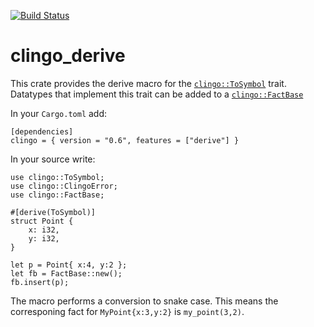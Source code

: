 [![Build Status](https://travis-ci.org/potassco/clingo_derive.svg?branch=master)](https://travis-ci.org/potassco/clingo_derive)

# clingo_derive

This crate provides the derive macro for the [`clingo::ToSymbol`](https://docs.rs/clingo/0.6.0/clingo/trait.ToSymbol.html) trait.
Datatypes that implement this trait can be added to a [`clingo::FactBase`](https://docs.rs/clingo/0.6.0/clingo/struct.FactBase.html)

In your `Cargo.toml` add:

    [dependencies]
    clingo = { version = "0.6", features = ["derive"] }

In your source write:

    use clingo::ToSymbol;
    use clingo::ClingoError;
    use clingo::FactBase;

    #[derive(ToSymbol)]
    struct Point {
        x: i32,
        y: i32,
    }

    let p = Point{ x:4, y:2 };
    let fb = FactBase::new();
    fb.insert(p);

The macro performs a conversion to snake case. This means the corresponing fact for `MyPoint{x:3,y:2}` is `my_point(3,2)`.
